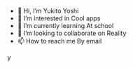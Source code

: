 - 👋 Hi, I’m Yukito Yoshi
- 👀 I’m interested in Cool apps
- 🌱 I’m currently learning At school 
- 💞️ I’m looking to collaborate on Reality 
- 📫 How to reach me By email 


<!---
YukitoYoshi5610/YukitoYoshi5610 is a ✨ special ✨ repository because its `README.md` (this file) appears on your GitHub profile.
You can click the Preview link to take a look at your changes.
---> y

